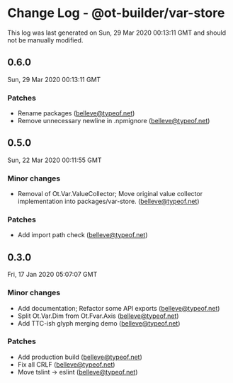 # Change Log - @ot-builder/var-store

This log was last generated on Sun, 29 Mar 2020 00:13:11 GMT and should not be manually modified.

## 0.6.0
Sun, 29 Mar 2020 00:13:11 GMT

### Patches

- Rename packages (belleve@typeof.net)
- Remove unnecessary newline in .npmignore (belleve@typeof.net)
## 0.5.0
Sun, 22 Mar 2020 00:11:55 GMT

### Minor changes

- Removal of Ot.Var.ValueCollector; Move original value collector implementation into packages/var-store. (belleve@typeof.net)
### Patches

- Add import path check (belleve@typeof.net)
## 0.3.0
Fri, 17 Jan 2020 05:07:07 GMT

### Minor changes

- Add documentation; Refactor some API exports (belleve@typeof.net)
- Split Ot.Var.Dim from Ot.Fvar.Axis (belleve@typeof.net)
- Add TTC-ish glyph merging demo (belleve@typeof.net)
### Patches

- Add production build (belleve@typeof.net)
- Fix all CRLF (belleve@typeof.net)
- Move tslint -> eslint (belleve@typeof.net)